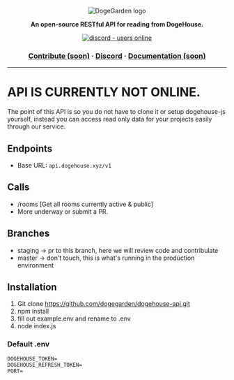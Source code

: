 <p align="center">
  <img src="https://cdn.discordapp.com/attachments/820450983892222022/820961073980899328/dogegarden-bottom-cropped.png" alt="DogeGarden logo" />
</p>
<p align="center">
  <strong>An open-source RESTful API for reading from DogeHouse.</strong>
</p>
<p align="center">
  <a href="https://discord.gg/Nu6KVjJYj6">
    <img src="https://img.shields.io/discord/820442045264691201?style=for-the-badge" alt="discord - users online" />
  </a>
</p>

<h3 align="center">  
  <a href="CONTRIBUTING.md">Contribute (soon)</a>
  <span> · </span>
  <a href="https://discord.gg/Nu6KVjJYj6">Discord</a>
  <span> · </span>
  <a href="https://docs.dogehouse.xyz">Documentation (soon)</a>
</h3>

---

# API IS CURRENTLY NOT ONLINE.
The point of this API is so you do not have to clone it or setup dogehouse-js yourself, instead you can access read only data for your projects easily through our service.

## Endpoints
- Base URL: `api.dogehouse.xyz/v1`

## Calls
- /rooms [Get all rooms currently active & public]
- More underway or submit a PR.

## Branches

- staging -> pr to this branch, here we will review code and contribulate
- master -> don't touch, this is what's running in the production environment

## Installation
1. Git clone https://github.com/dogegarden/dogehouse-api.git
2. npm install
3. fill out example.env and rename to .env
4. node index.js

### Default .env
```
DOGEHOUSE_TOKEN=
DOGEHOUSE_REFRESH_TOKEN=
PORT=
```
